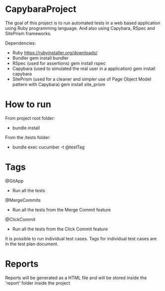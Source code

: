 # CapybaraProject
The goal of this project is to run automated tests in a web based application using Ruby programming language. And also using Capybara, RSpec and SitePrism frameworks.

Dependencies:
- Ruby
https://rubyinstaller.org/downloads/
- Bundler
gem install bundler
- RSpec (used for assertions)
gem install rspec
- Capybara (used to simulated the real user in a application)
gem install capybara
- SitePrism (used for a cleaner and simpler use of Page Object Model pattern with Capybara)
gem install site_prism

# How to run

From project root folder:
- bundle install

From the /tests folder:
- bundle exec cucumber -t @testTag

# Tags
@GitApp
- Run all the tests

@MergeCommits
- Run all the tests from the Merge Commit feature

@ClickCommit
- Run all the tests from the Click Commit feature

It is possible to run individual test cases. Tags for individual test cases are in the test plan document.

# Reports
Reports will be generated as a HTML file and will be stored inside the 'report' folder inside the project
